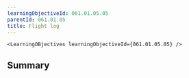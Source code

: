 ```yaml
---
learningObjectiveId: 061.01.05.05
parentId: 061.01.05
title: Flight log
---
```


```tsx eval
<LearningOBjectives learningObjectiveId={061.01.05.05} />
```

## Summary
